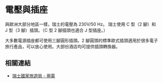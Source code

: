# 電壓與插座

與歐洲大部分地區一樣，瑞士的電壓為 230V/50 Hz。
瑞士使用 C 型（2 腳）和 J 型（3 腳）插頭。（C 型 2 腳插頭也適合 J 型插座。）

大多數電源插座都可使用三腳圓形插頭。2 腳圓頭的標準歐式插頭適用於很多電子旅行產品，可以放心使用。大部份酒店均可提供插頭轉換器。

## 相關連結

- [瑞士國家旅遊局 - 用電](https://www.myswitzerland.com/zh-hant/planning/about-switzerland/general-facts/general-information/electricity/)
